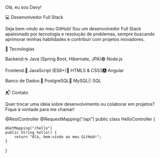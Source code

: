 Olá, eu sou Davy!

💻 Desenvolvedor Full Stack

Seja bem-vindo ao meu GitHub! Sou um desenvolvedor Full Stack apaixonado por tecnologia e resolução de problemas, sempre buscando aprimorar minhas habilidades e contribuir com projetos inovadores.

🚀 Tecnologias

Backend:☕ Java (Spring Boot, Hibernate, JPA)🟢 Node.js

Frontend:📜 JavaScript (ES6+)🎨 HTML5 & CSS3🅰️ Angular

Banco de Dados:🐘 PostgreSQL🐬 MySQL🗄️ SQL

📬 Contato

Quer trocar uma ideia sobre desenvolvimento ou colaborar em projetos? Fique à vontade para me chamar!

@RestController
@RequestMapping("/api")
public class HelloController {

    @GetMapping("/hello")
    public String hello() {
        return "Olá, bem-vindo ao meu GitHub!";
    }
}
